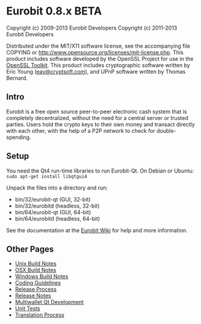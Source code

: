 Eurobit 0.8.x BETA
====================

Copyright (c) 2009-2013 Eurobit Developers
Copyright (c) 2011-2013 Eurobit Developers

Distributed under the MIT/X11 software license, see the accompanying
file COPYING or http://www.opensource.org/licenses/mit-license.php.
This product includes software developed by the OpenSSL Project for use in the [OpenSSL Toolkit](http://www.openssl.org/). This product includes
cryptographic software written by Eric Young ([eay@cryptsoft.com](mailto:eay@cryptsoft.com)), and UPnP software written by Thomas Bernard.


Intro
---------------------
Eurobit is a free open source peer-to-peer electronic cash system that is
completely decentralized, without the need for a central server or trusted
parties.  Users hold the crypto keys to their own money and transact directly
with each other, with the help of a P2P network to check for double-spending.


Setup
---------------------
You need the Qt4 run-time libraries to run Eurobit-Qt. On Debian or Ubuntu:
	`sudo apt-get install libqtgui4`

Unpack the files into a directory and run:

- bin/32/eurobit-qt (GUI, 32-bit)
- bin/32/eurobitd (headless, 32-bit)
- bin/64/eurobit-qt (GUI, 64-bit)
- bin/64/eurobitd (headless, 64-bit)

See the documentation at the [Eurobit Wiki](http://eurobit.info)
for help and more information.


Other Pages
---------------------
- [Unix Build Notes](build-unix.md)
- [OSX Build Notes](build-osx.md)
- [Windows Build Notes](build-msw.md)
- [Coding Guidelines](coding.md)
- [Release Process](release-process.md)
- [Release Notes](release-notes.md)
- [Multiwallet Qt Development](multiwallet-qt.md)
- [Unit Tests](unit-tests.md)
- [Translation Process](translation_process.md)
